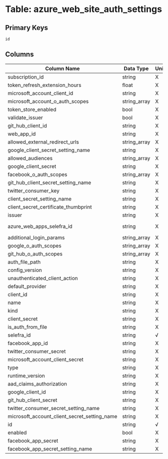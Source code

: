 # Table: azure_web_site_auth_settings

## Primary Keys 

```
id
```


## Columns 

|  Column Name   |  Data Type  | Uniq | Nullable | Description | 
|  ----  | ----  | ----  | ----  | ---- | 
| subscription_id | string | X | √ |  | 
| token_refresh_extension_hours | float | X | √ |  | 
| microsoft_account_client_id | string | X | √ |  | 
| microsoft_account_o_auth_scopes | string_array | X | √ |  | 
| token_store_enabled | bool | X | √ |  | 
| validate_issuer | bool | X | √ |  | 
| git_hub_client_id | string | X | √ |  | 
| web_app_id | string | X | √ |  | 
| allowed_external_redirect_urls | string_array | X | √ |  | 
| google_client_secret_setting_name | string | X | √ |  | 
| allowed_audiences | string_array | X | √ |  | 
| google_client_secret | string | X | √ |  | 
| facebook_o_auth_scopes | string_array | X | √ |  | 
| git_hub_client_secret_setting_name | string | X | √ |  | 
| twitter_consumer_key | string | X | √ |  | 
| client_secret_setting_name | string | X | √ |  | 
| client_secret_certificate_thumbprint | string | X | √ |  | 
| issuer | string | X | √ |  | 
| azure_web_apps_selefra_id | string | X | X | fk to azure_web_apps.selefra_id | 
| additional_login_params | string_array | X | √ |  | 
| google_o_auth_scopes | string_array | X | √ |  | 
| git_hub_o_auth_scopes | string_array | X | √ |  | 
| auth_file_path | string | X | √ |  | 
| config_version | string | X | √ |  | 
| unauthenticated_client_action | string | X | √ |  | 
| default_provider | string | X | √ |  | 
| client_id | string | X | √ |  | 
| name | string | X | √ |  | 
| kind | string | X | √ |  | 
| client_secret | string | X | √ |  | 
| is_auth_from_file | string | X | √ |  | 
| selefra_id | string | √ | √ | primary keys value md5 | 
| facebook_app_id | string | X | √ |  | 
| twitter_consumer_secret | string | X | √ |  | 
| microsoft_account_client_secret | string | X | √ |  | 
| type | string | X | √ |  | 
| runtime_version | string | X | √ |  | 
| aad_claims_authorization | string | X | √ |  | 
| google_client_id | string | X | √ |  | 
| git_hub_client_secret | string | X | √ |  | 
| twitter_consumer_secret_setting_name | string | X | √ |  | 
| microsoft_account_client_secret_setting_name | string | X | √ |  | 
| id | string | √ | √ |  | 
| enabled | bool | X | √ |  | 
| facebook_app_secret | string | X | √ |  | 
| facebook_app_secret_setting_name | string | X | √ |  | 


